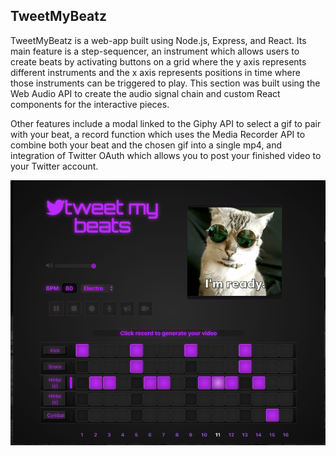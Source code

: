 ## TweetMyBeatz

TweetMyBeatz is a web-app built using Node.js, Express, and React.  Its main feature is a step-sequencer, an instrument which allows users to create beats by activating buttons on a grid where the y axis represents different instruments and the x axis represents positions in time where those instruments can be triggered to play.  This section was built using the Web Audio API to create the audio signal chain and custom React components for the interactive pieces.  

Other features include a modal linked to the Giphy API to select a gif to pair with your beat, a record function which uses the Media Recorder API to combine both your beat and the chosen gif into a single mp4, and integration of Twitter OAuth which allows you to post your finished video to your Twitter account.

![Screenshot](https://github.com/tsteer050/tweet-my-beats/blob/master/readme%20images/ss.png)

